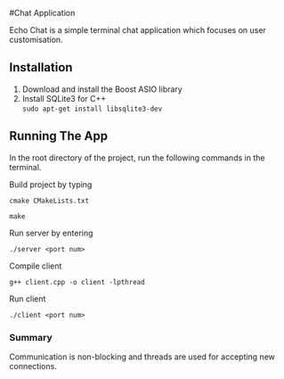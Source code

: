 #Chat Application

Echo Chat is a simple terminal chat application which focuses 
on user customisation. 
 
## Installation

1. Download and install the Boost ASIO library
2. Install SQLite3 for C++  
`sudo apt-get install libsqlite3-dev
`

## Running The App

In the root directory of the project, run the following
commands in the terminal.

Build project by typing

`cmake CMakeLists.txt`

`make`

Run server by entering

`./server <port num> `

Compile client 

`g++ client.cpp -o client -lpthread`

Run client

`./client <port num>`

### Summary
Communication is non-blocking and
threads are used for accepting new connections.
